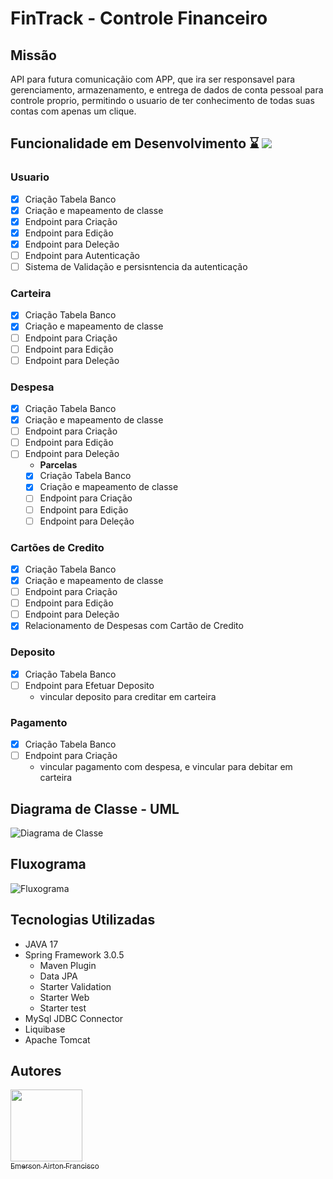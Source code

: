 # FinTrack - Controle Financeiro

## Missão
  API para futura comunicaçãio com APP, que ira ser responsavel para gerenciamento, armazenamento, e entrega de dados de conta pessoal para controle proprio, permitindo
o usuario de ter conhecimento de todas suas contas com apenas um clique.

## Funcionalidade em Desenvolvimento ⌛ ![](https://geps.dev/progress/46)

### Usuario
- [x] Criação Tabela Banco
- [x] Criação e mapeamento de classe
- [x] Endpoint para Criação
- [x] Endpoint para Edição
- [x] Endpoint para Deleção
- [ ] Endpoint para Autenticação
- [ ] Sistema de Validação e persisntencia da autenticação

### Carteira
- [x] Criação Tabela Banco
- [x] Criação e mapeamento de classe
- [ ] Endpoint para Criação
- [ ] Endpoint para Edição
- [ ] Endpoint para Deleção

### Despesa
- [x] Criação Tabela Banco
- [x] Criação e mapeamento de classe
- [ ] Endpoint para Criação
- [ ] Endpoint para Edição
- [ ] Endpoint para Deleção
  - **Parcelas**
  - [x] Criação Tabela Banco
  - [x] Criação e mapeamento de classe
  - [ ] Endpoint para Criação 
  - [ ] Endpoint para Edição 
  - [ ] Endpoint para Deleção

### Cartões de Credito
- [x] Criação Tabela Banco
- [x] Criação e mapeamento de classe
- [ ] Endpoint para Criação
- [ ] Endpoint para Edição
- [ ] Endpoint para Deleção
- [x] Relacionamento de Despesas com Cartão de Credito

### Deposito
- [x] Criação Tabela Banco
- [ ] Endpoint para Efetuar Deposito
   - vincular deposito para creditar em carteira


### Pagamento
- [x] Criação Tabela Banco
- [ ] Endpoint para Criação
   - vincular pagamento com despesa, e vincular para debitar em carteira

## Diagrama de Classe - UML
![Diagrama de Classe](https://user-images.githubusercontent.com/98819630/229304511-51368701-f086-4745-8d31-fd5a8c793662.png)

## Fluxograma

![Fluxograma](https://user-images.githubusercontent.com/98819630/228962060-5b3dd648-1f98-420d-81b3-a07e97efcc3c.png)

## Tecnologias Utilizadas

- JAVA 17
- Spring Framework 3.0.5
   - Maven Plugin
   - Data JPA
   - Starter Validation
   - Starter Web
   - Starter test
- MySql JDBC Connector
- Liquibase
- Apache Tomcat
   
## Autores

 [<img src="https://avatars.githubusercontent.com/u/98819630?v=4" width=115><br><sub>Emerson Airton Francisco</sub>](https://github.com/EmersonFrancisco) 
